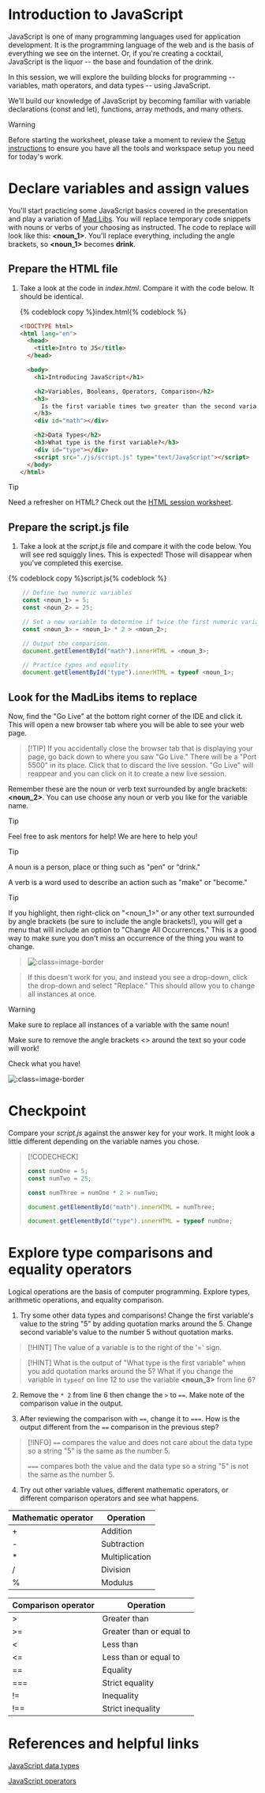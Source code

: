 # Introduction to JavaScript

JavaScript is one of many programming languages used for application development. It is the programming language of the web and is the basis of everything we see on the internet.  Or, if you're creating a cocktail, JavaScript is the liquor -- the base and foundation of the drink.

In this session, we will explore the building blocks for programming -- variables, math operators, and data types -- using JavaScript.

We’ll build our knowledge of JavaScript by becoming familiar with variable declarations (const and let), functions, array methods, and many others.

> [!WARNING]
> Before starting the worksheet, please take a moment to review the [Setup instructions](../setup/?id=setup) to ensure you have all the tools and workspace setup you need for today's work.

# Declare variables and assign values

You'll start practicing some JavaScript basics covered in the presentation and play a variation of [Mad Libs](https://en.wikipedia.org/wiki/Mad_Libs). You will replace temporary code snippets with nouns or verbs of your choosing as instructed. The code to replace will look like this: **&lt;noun_1>**. You'll replace everything, including the angle brackets, so **&lt;noun_1>** becomes **drink**.

## Prepare the HTML file

1. Take a look at the code in _index.html_. Compare it with the code below. It should be identical.

   {% codeblock copy %}index.html{% codeblock %}

   ```html
   <!DOCTYPE html>
   <html lang="en">
     <head>
       <title>Intro to JS</title>
     </head>

     <body>
       <h1>Introducing JavaScript</h1>

       <h2>Variables, Booleans, Operators, Comparison</h2>
       <h3>
         Is the first variable times two greater than the second variable?
       </h3>
       <div id="math"></div>

       <h2>Data Types</h2>
       <h3>What type is the first variable?</h3>
       <div id="type"></div>
       <script src="./js/script.js" type="text/JavaScript"></script>
     </body>
   </html>
   ```

> [!TIP]
> Need a refresher on HTML? Check out the [HTML session worksheet](../../html/).

## Prepare the script.js file

1. Take a look at the _script.js_ file and compare it with the code below. You will see red squiggly lines. This is expected! Those will disappear when you've completed this exercise.

{% codeblock copy %}script.js{% codeblock %}
```js
    // Define two numeric variables
    const <noun_1> = 5;
    const <noun_2> = 25;

    // Set a new variable to determine if twice the first numeric variable is greater than the second numeric variable from above.
    const <noun_3> = <noun_1> * 2 > <noun_2>;

    // Output the comparison.
    document.getElementById("math").innerHTML = <noun_3>;

    // Practice types and equality
    document.getElementById("type").innerHTML = typeof <noun_1>;
```

## Look for the MadLibs items to replace

Now, find the "Go Live" at the bottom right corner of the IDE and click it. This will open a new browser tab where you will be able to see your web page.

> [!TIP] If you accidentally close the browser tab that is displaying your page, go back down to where you saw "Go Live." There will be a "Port 5500" in its place. Click that to discard the live session. "Go Live" will reappear and you can click on it to create a new live session.

Remember these are the noun or verb text surrounded by angle brackets: **&lt;noun_2>**. You can use choose any noun or verb you like for the variable name.

> [!TIP]
> Feel free to ask mentors for help! We are here to help you!

> [!TIP]
> A noun is a person, place or thing such as "pen" or "drink."
>
> A verb is a word used to describe an action such as "make" or "become."

> [!TIP]
> If you highlight, then right-click on "&lt;noun_1>" or any other text surrounded by angle brackets (be sure to include the angle brackets!), you will get a menu that will include an option to "Change All Occurrences." This is a good way to make sure you don't miss an occurrence of the thing you want to change.


> ![](images/change_all_occurrences.png ":class=image-border")

> If this doesn't work for you, and instead you see a drop-down, click the drop-down and select "Replace." This should allow you to change all instances at once.

> [!WARNING]
> Make sure to replace all instances of a variable with the same noun!
>
> Make sure to remove the angle brackets <> around the text so your code will work!

Check what you have!

![](images/checkpoint.png ":class=image-border")

# Checkpoint

Compare your _script.js_ against the answer key for your work. It might look a little different depending on the variable names you chose.

> [!CODECHECK]
>
> ```js
> const numOne = 5;
> const numTwo = 25;
>
> const numThree = numOne * 2 > numTwo;
>
> document.getElementById("math").innerHTML = numThree;
>
> document.getElementById("type").innerHTML = typeof numOne;
> ```

# Explore type comparisons and equality operators

Logical operations are the basis of computer programming. Explore types, arithmetic operations, and equality comparison.

1.  Try some other data types and comparisons! Change the first variable's value to the string "5" by adding quotation marks around the 5. Change second variable's value to the number 5 without quotation marks.

> [!HINT]
> The value of a variable is to the right of the '=' sign.

> [!HINT]
> What is the output of "What type is the first variable" when you add quotation marks around the 5? What if you change the variable in `typeof` on line 12 to use the variable **&lt;noun_3>** from line 6?

2.  Remove the `* 2` from line 6 then change the `>` to `==`. Make note of the comparison value in the output.

3.  After reviewing the comparison with `==`, change it to `===`. How is the output different from the `==` comparison in the previous step?

> [!INFO]
> `==` compares the value and does not care about the data type so a string "5" is the same as the number 5.
>
> `===` compares both the value and the data type so a string "5" is not the same as the number 5.

4. Try out other variable values, different mathematic operators, or different comparison operators and see what happens.

| Mathematic operator | Operation      |
| ------------------- | -------------- |
| +                   | Addition       |
| -                   | Subtraction    |
| \*                  | Multiplication |
| /                   | Division       |
| %                   | Modulus        |

| Comparison operator | Operation                |
| ------------------- | ------------------------ |
| >                   | Greater than             |
| >=                  | Greater than or equal to |
| <                   | Less than                |
| <=                  | Less than or equal to    |
| ==                  | Equality                 |
| ===                 | Strict equality          |
| !=                  | Inequality               |
| !==                 | Strict inequality        |

# References and helpful links

[JavaScript data types](https://developer.mozilla.org/en-US/docs/Web/JavaScript/Data_structures)

[JavaScript operators](https://developer.mozilla.org/en-US/docs/Web/JavaScript/Reference/Operators/Arithmetic_Operators)
